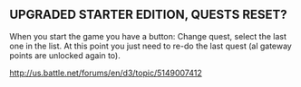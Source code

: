 ## UPGRADED STARTER EDITION, QUESTS RESET?

When you start the game you have a button: Change quest, select the last one in the list. At this point you just need to re-do the last quest (al gateway points are unlocked again to).

http://us.battle.net/forums/en/d3/topic/5149007412
